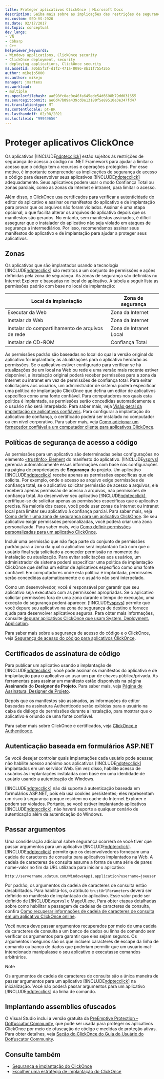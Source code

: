 ```yaml
---
title: Proteger aplicativos ClickOnce | Microsoft Docs
description: Saiba mais sobre as implicações das restrições de segurança de acesso ao código no .NET Framework que podem limitar o acesso ao código para seus aplicativos ClickOnce.
ms.custom: SEO-VS-2020
ms.date: 02/17/2017
ms.topic: conceptual
dev_langs:
- VB
- CSharp
- C++
helpviewer_keywords:
- Windows applications, ClickOnce security
- ClickOnce deployment, security
- deploying applications, ClickOnce security
ms.assetid: a05b5f2f-d1f2-471a-8096-8b11f7554265
author: mikejo5000
ms.author: mikejo
manager: jmartens
ms.workload:
- multiple
ms.openlocfilehash: aa698fc0ac0e46fa645ede54d6608b79dd031655
ms.sourcegitcommit: ae6d47b09a439cd0e13180f5e89510e3e347fd47
ms.translationtype: MT
ms.contentlocale: pt-BR
ms.lasthandoff: 02/08/2021
ms.locfileid: "99949656"
---
```

# <a name="secure-clickonce-applications"></a>Proteger aplicativos ClickOnce
Os aplicativos [!INCLUDE[ndptecclick](../deployment/includes/ndptecclick_md.md)] estão sujeitos às restrições de segurança de acesso a código no .NET Framework para ajudar a limitar o acesso que o código tem a recursos e operações protegidos. Por esse motivo, é importante compreender as implicações de segurança de acesso a código para desenvolver seus aplicativos [!INCLUDE[ndptecclick](../deployment/includes/ndptecclick_md.md)] adequadamente. Seus aplicativos podem usar o modo Confiança Total ou zonas parciais, como as zonas da Internet e intranet, para limitar o acesso.

 Além disso, o ClickOnce usa certificados para verificar a autenticidade do editor do aplicativo e assinar os manifestos do aplicativo e de implantação para provar que os arquivos não foram violados. Assinar é uma etapa opcional, o que facilita alterar os arquivos do aplicativo depois que os manifestos são gerados. No entanto, sem manifestos assinados, é difícil assegurar que o instalador do aplicativo não seja violado em ataques de segurança a intermediários. Por isso, recomendamos assinar seus manifestos do aplicativo e de implantação para ajudar a proteger seus aplicativos.

## <a name="zones"></a>Zonas
 Os aplicativos que são implantados usando a tecnologia [!INCLUDE[ndptecclick](../deployment/includes/ndptecclick_md.md)] são restritos a um conjunto de permissões e ações definidas pela zona de segurança. As zonas de segurança são definidas no Internet Explorer e baseadas no local do aplicativo. A tabela a seguir lista as permissões padrão com base no local de implantação:

|Local da implantação|Zona de segurança|
|-------------------------|-------------------|
|Executar da Web|Zona da Internet|
|Instalar da Web|Zona da Internet|
|Instalar do compartilhamento de arquivos de rede|Zona de Intranet Local|
|Instalar de CD-ROM|Confiança Total|

 As permissões padrão são baseadas no local do qual a versão original do aplicativo foi implantada; as atualizações para o aplicativo herdarão as permissões. Se o aplicativo estiver configurado para verificar se há atualizações de um local na Web ou rede e uma versão mais recente estiver disponível, a instalação original poderá receber permissões para a zona da Internet ou intranet em vez de permissões de confiança total. Para evitar solicitações aos usuários, um administrador de sistema poderá especificar uma política de implantação ClickOnce que defina um editor de aplicativos específico como uma fonte confiável. Para computadores nos quais esta política é implantada, as permissões serão concedidas automaticamente e o usuário não será interpelado. Para saber mais, veja [Visão geral da implantação de aplicativos confiáveis](../deployment/trusted-application-deployment-overview.md). Para configurar a implantação do aplicativo de confiança, o certificado poderá ser instalado no computador ou em nível corporativo. Para saber mais, veja [Como adicionar um fornecedor confiável a um computador cliente para aplicativos ClickOnce](../deployment/how-to-add-a-trusted-publisher-to-a-client-computer-for-clickonce-applications.md).

## <a name="code-access-security-policies"></a>Políticas de segurança de acesso a código
 As permissões para um aplicativo são determinadas pelas configurações no elemento [ \<trustInfo> Element](../deployment/trustinfo-element-clickonce-application.md) do manifesto do aplicativo. [!INCLUDE[vsprvs](../code-quality/includes/vsprvs_md.md)] gerencia automaticamente essas informações com base nas configurações na página de propriedades de **Segurança** do projeto. Um aplicativo [!INCLUDE[ndptecclick](../deployment/includes/ndptecclick_md.md)] recebe apenas as permissões específicas que ele solicita. Por exemplo, onde o acesso ao arquivo exige permissões de confiança total, se o aplicativo solicitar permissão de acesso a arquivos, ele receberá apenas permissão de acesso a arquivos, não permissões de confiança total. Ao desenvolver seu aplicativo [!INCLUDE[ndptecclick](../deployment/includes/ndptecclick_md.md)], certifique-se de solicitar apenas as permissões específicas que o aplicativo precisa. Na maioria dos casos, você pode usar zonas da Internet ou intranet local para limitar seu aplicativo à confiança parcial. Para saber mais, veja [Como definir uma zona de segurança para um aplicativo ClickOnce](../deployment/how-to-set-a-security-zone-for-a-clickonce-application.md). Se seu aplicativo exigir permissões personalizadas, você poderá criar uma zona personalizada. Para saber mais, veja [Como definir permissões personalizadas para um aplicativo ClickOnce](../deployment/how-to-set-custom-permissions-for-a-clickonce-application.md).

 Incluir uma permissão que não faça parte do conjunto de permissões padrão para a zona da qual o aplicativo será implantado fará com que o usuário final seja solicitado a conceder permissão no momento da instalação ou atualização. Para evitar solicitações aos usuários, um administrador de sistema poderá especificar uma política de implantação ClickOnce que defina um editor de aplicativos específico como uma fonte confiável. Em computadores onde esta política é implantada, permissões serão concedidas automaticamente e o usuário não será interpelado.

 Como um desenvolvedor, você é responsável por garantir que seu aplicativo seja executado com as permissões apropriadas. Se o aplicativo solicitar permissões fora de uma zona durante o tempo de execução, uma exceção de segurança poderá aparecer. [!INCLUDE[vsprvs](../code-quality/includes/vsprvs_md.md)] permite que você depure seu aplicativo na zona de segurança de destino e fornece ajuda para desenvolver aplicativos seguros. Para obter mais informações, consulte [depurar aplicativos ClickOnce que usam System. Deployment. Application](../deployment/debugging-clickonce-applications-that-use-system-deployment-application.md).

 Para saber mais sobre a segurança de acesso do código e o ClickOnce, veja [Segurança de acesso do código para aplicativos ClickOnce](../deployment/code-access-security-for-clickonce-applications.md).

## <a name="code-signing-certificates"></a>Certificados de assinatura de código
 Para publicar um aplicativo usando a implantação de [!INCLUDE[ndptecclick](../deployment/includes/ndptecclick_md.md)], você pode assinar os manifestos do aplicativo e de implantação para o aplicativo ao usar um par de chaves pública/privada. As ferramentas para assinar um manifesto estão disponíveis na página **Assinando** do **Designer de Projeto**. Para saber mais, veja [Página de Assinatura, Designer de Projeto](../ide/reference/signing-page-project-designer.md).

 Depois que os manifestos são assinados, as informações do editor baseadas na assinatura Authenticode serão exibidas para o usuário na caixa de diálogo de permissões durante a instalação, para mostrar que o aplicativo é oriundo de uma fonte confiável.

 Para saber mais sobre ClickOnce e certificados, veja [ClickOnce e Authenticode](../deployment/clickonce-and-authenticode.md).

## <a name="aspnet-form-based-authentication"></a>Autenticação baseada em formulários ASP.NET
 Se você desejar controlar quais implantações cada usuário pode acessar, não habilite acesso anônimo aos aplicativos [!INCLUDE[ndptecclick](../deployment/includes/ndptecclick_md.md)] implantados em um servidor Web. Em vez disso, habilite acesso de usuários às implantações instaladas com base em uma identidade de usuário usando a autenticação do Windows.

 [!INCLUDE[ndptecclick](../deployment/includes/ndptecclick_md.md)] não dá suporte à autenticação baseada em formulários ASP.NET, pois ela usa cookies persistentes; eles representam um risco à segurança porque residem no cache do Internet Explorer e podem ser violados. Portanto, se você estiver implantando aplicativos [!INCLUDE[ndptecclick](../deployment/includes/ndptecclick_md.md)], não haverá suporte a qualquer cenário de autenticação além da autenticação do Windows.

## <a name="pass-arguments"></a>Passar argumentos
 Uma consideração adicional sobre segurança ocorrerá se você tiver que passar argumentos para um aplicativo [!INCLUDE[ndptecclick](../deployment/includes/ndptecclick_md.md)]. [!INCLUDE[ndptecclick](../deployment/includes/ndptecclick_md.md)] permite que os desenvolvedores forneçam uma cadeia de caracteres de consulta para aplicativos implantados na Web. A cadeia de caracteres de consulta assume a forma de uma série de pares nome-valor no fim da URL utilizada para iniciar o aplicativo:

 `http://servername.adatum.com/WindowsApp1.application?username=joeuser`

 Por padrão, os argumentos da cadeia de caracteres de consulta estão desabilitados. Para habilitá-los, o atributo `trustUrlParameters` deverá ser definido no manifesto de implantação do aplicativo. Esse valor pode ser definido de [!INCLUDE[vsprvs](../code-quality/includes/vsprvs_md.md)] e MageUI.exe. Para obter etapas detalhadas sobre como habilitar a passagem de cadeias de caracteres de consulta, confira [Como recuperar informações de cadeia de caracteres de consulta em um aplicativo ClickOnce online](../deployment/how-to-retrieve-query-string-information-in-an-online-clickonce-application.md).

 Você nunca deve passar argumentos recuperados por meio de uma cadeia de caracteres de consulta a um banco de dados ou linha de comando sem verificar os argumentos para garantir que eles sejam seguros. Os argumentos inseguros são os que incluem caracteres de escape da linha de comando ou banco de dados que poderiam permitir que um usuário mal-intencionado manipulasse o seu aplicativo e executasse comandos arbitrários.

> [!NOTE]
> Os argumentos de cadeia de caracteres de consulta são a única maneira de passar argumentos para um aplicativo [!INCLUDE[ndptecclick](../deployment/includes/ndptecclick_md.md)] na inicialização. Você não poderá passar argumentos para um aplicativo [!INCLUDE[ndptecclick](../deployment/includes/ndptecclick_md.md)] da linha de comando.

## <a name="deploying-obfuscated-assemblies"></a>Implantando assemblies ofuscados
 O Visual Studio inclui a versão gratuita da [PreEmptive Protection – Dotfuscator Community](../ide/dotfuscator/index.md), que pode ser usada para proteger os aplicativos ClickOnce por meio de ofuscação de código e medidas de proteção ativas.  Para obter detalhes, veja [Seção do ClickOnce do Guia do Usuário do Dotfuscator Community](https://www.preemptive.com/dotfuscator/ce/docs/help/5.27/advanced_clickonce.html).

## <a name="see-also"></a>Consulte também
- [Segurança e implantação do ClickOnce](../deployment/clickonce-security-and-deployment.md)
- [Escolher uma estratégia de implantação do ClickOnce](../deployment/choosing-a-clickonce-deployment-strategy.md)

